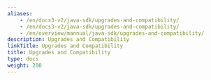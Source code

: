 ```yaml
---
aliases:
    - /en/docs3-v2/java-sdk/upgrades-and-compatibility/
    - /en/docs3-v2/java-sdk/upgrades-and-compatibility/
    - /en/overview/mannual/java-sdk/upgrades-and-compatibility/
description: Upgrades and Compatibility
linkTitle: Upgrades and Compatibility
title: Upgrades and Compatibility
type: docs
weight: 200
---
```


